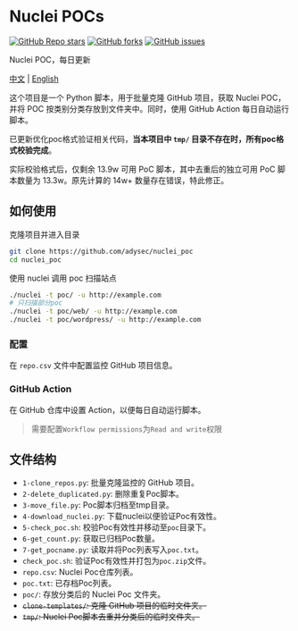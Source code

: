 # Nuclei POCs

<a href="https://github.com/adysec/nuclei_poc/stargazers"><img alt="GitHub Repo stars" src="https://img.shields.io/github/stars/adysec/nuclei_poc?color=yellow&logo=riseup&logoColor=yellow&style=flat-square"></a>
<a href="https://github.com/adysec/nuclei_poc/network/members"><img alt="GitHub forks" src="https://img.shields.io/github/forks/adysec/nuclei_poc?color=orange&style=flat-square"></a>
<a href="https://github.com/adysec/nuclei_poc/issues"><img alt="GitHub issues" src="https://img.shields.io/github/issues/adysec/nuclei_poc?color=red&style=flat-square"></a>

Nuclei POC，每日更新

[中文](https://github.com/adysec/nuclei_poc/blob/main/README.md) | [English](https://github.com/adysec/nuclei_poc/blob/main/README_EN.md)

这个项目是一个 Python 脚本，用于批量克隆 GitHub 项目，获取 Nuclei POC，并将 POC 按类别分类存放到文件夹中。同时，使用 GitHub Action 每日自动运行脚本。

已更新优化poc格式验证相关代码，**当本项目中 `tmp/` 目录不存在时，所有poc格式校验完成**。

实际校验格式后，仅剩余 13.9w 可用 PoC 脚本，其中去重后的独立可用 PoC 脚本数量为 13.3w。原先计算的 14w+ 数量存在错误，特此修正。

## 如何使用

克隆项目并进入目录

```bash
git clone https://github.com/adysec/nuclei_poc
cd nuclei_poc
```

使用 nuclei 调用 poc 扫描站点

```bash
./nuclei -t poc/ -u http://example.com
# 只扫描部分poc
./nuclei -t poc/web/ -u http://example.com
./nuclei -t poc/wordpress/ -u http://example.com
```

### 配置

在 `repo.csv` 文件中配置监控 GitHub 项目信息。

### GitHub Action

在 GitHub 仓库中设置 Action，以便每日自动运行脚本。

> 需要配置`Workflow permissions`为`Read and write`权限

## 文件结构

- `1-clone_repos.py`: 批量克隆监控的 GitHub 项目。
- `2-delete_duplicated.py`: 删除重复Poc脚本。
- `3-move_file.py`: Poc脚本归档至tmp目录。
- `4-download_nuclei.py`: 下载nuclei以便验证Poc有效性。
- `5-check_poc.sh`: 校验Poc有效性并移动至`poc`目录下。
- `6-get_count.py`: 获取已归档Poc数量。
- `7-get_pocname.py`: 读取并将Poc列表写入`poc.txt`。
- `check_poc.sh`: 验证Poc有效性并打包为`poc.zip`文件。
- `repo.csv`: Nuclei Poc仓库列表。
- `poc.txt`: 已存档Poc列表。
- `poc/`: 存放分类后的 Nuclei Poc 文件夹。
- ~~`clone-templates/`: 克隆 GitHub 项目的临时文件夹。~~
- ~~`tmp/`: Nuclei Poc脚本去重并分类后的临时文件夹。~~

